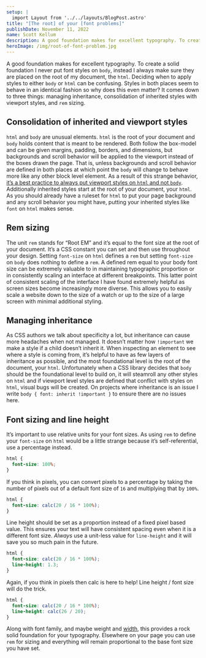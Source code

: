 ```yaml
---
setup: |
  import Layout from '../../layouts/BlogPost.astro'
title: "[The root] of your [font problems]"
publishDate: November 11, 2022
name: Scott Kellum
description: A good foundation makes for excellent typography. To create a solid foundation I never put font styles on body, instead I always make sure they are placed on the root of my document, the html. Deciding when to apply styles to either body or html can be confusing. Styles in both places seem to behave in an identical fashion so why does this even matter? It comes down to three things — managing inheritance, consolidation of inherited styles with viewport styles, and rem sizing.
heroImage: /img/root-of-font-problem.jpg
---
```


A good foundation makes for excellent typography. To create a solid foundation I never put font styles on `body`, instead I always make sure they are placed on the root of my document, the `html`. Deciding when to apply styles to either `body` or `html` can be confusing. Styles in both places seem to behave in an identical fashion so why does this even matter? It comes down to three things: managing inheritance, consolidation of inherited styles with viewport styles, and `rem` sizing.

## Consolidation of inherited and viewport styles

`html` and `body` are unusual elements. `html` is the root of your document and `body` holds content that is meant to be rendered. Both follow the box-model and can be given margins, padding, borders, and dimensions, but backgrounds and scroll behavior will be applied to the viewport instead of the boxes drawn the page. That is, unless backgrounds and scroll behavior are defined in both places at which point the `body` will change to behave more like any other block level element. As a result of this strange behavior, [it’s a best practice to always put viewport styles on `html` and not `body`](https://twitter.com/TerribleMia/status/1380310383588646916). Additionally inherited styles start at the root of your document, your `html`. As you should already have a ruleset for `html` to put your page background and any scroll behavior you might have, putting your inherited styles like `font` on `html` makes sense.

## Rem sizing

The unit `rem` stands for “Root EM” and it’s equal to the font size at the root of your document. It’s a CSS constant you can set and then use throughout your design. Setting `font-size` on `html` defines a `rem` but setting `font-size` on `body` does nothing to define a `rem`. A defined rem equal to your body font size can be extremely valuable to in maintaining typographic proportion or in consistently scaling an interface at different breakpoints. This latter point of consistent scaling of the interface I have found extremely helpful as screen sizes become increasingly more diverse. This allows you to easily scale a website down to the size of a watch or up to the size of a large screen with minimal additional styling.

## Managing inheritance

As CSS authors we talk about specificity a lot, but inheritance can cause more headaches when not managed. It doesn’t matter how `!important` we make a style if a child doesn’t inherit it. When inspecting an element to see where a style is coming from, it’s helpful to have as few layers of inheritance as possible, and the most foundational level is the root of the document, your `html`. Unfortunately when a CSS library decides that `body` should be the foundational level to build on, it will steamroll any other styles on `html` and if viewport level styles are defined that conflict with styles on `html`, visual bugs will be created. On projects where inheritance is an issue I write `body { font: inherit !important }` to ensure there are no issues here.

## Font sizing and line height

It’s important to use relative units for your font sizes. As using `rem` to define your `font-size` on `html` would be a little strange because it’s self-referential, use a percentage instead.

```css
html {
  font-size: 100%;
}
```

If you think in pixels, you can convert pixels to a percentage by taking the number of pixels out of a default font size of `16` and multiplying that by `100%`.

```css
html {
  font-size: calc(20 / 16 * 100%);
}
```

Line height should be set as a proportion instead of a fixed pixel based value. This ensures your text will have consistent spacing even when it is a different font size. _Always_ use a unit-less value for `line-height` and it will save you so much pain in the future.

```css
html {
  font-size: calc(20 / 16 * 100%);
  line-height: 1.3;
}
```

Again, if you think in pixels then calc is here to help! Line height / font size will do the trick.

```css
html {
  font-size: calc(20 / 16 * 100%);
  line-height: calc(26 / 20);
}
```

Along with font family, and maybe weight and [width](https://developer.mozilla.org/en-US/docs/Web/CSS/font-stretch), this provides a rock solid foundation for your typography. Elsewhere on your page you can use `rem`  for sizing and everything will remain proportional to the base font size you have set.